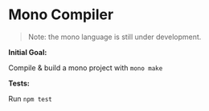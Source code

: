 # Mono Compiler

> Note: the mono language is still under development.

**Initial Goal:**

Compile & build a mono project with `mono make`

**Tests:**

Run `npm test`